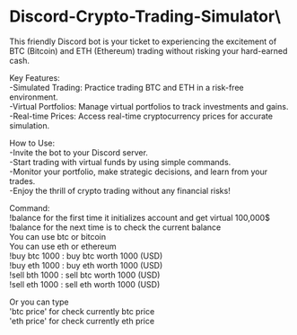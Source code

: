 # Discord-Crypto-Trading-Simulator\
 This friendly Discord bot is your ticket to experiencing the excitement of BTC (Bitcoin) and ETH (Ethereum) trading without risking your hard-earned cash.

Key Features:\
-Simulated Trading: Practice trading BTC and ETH in a risk-free environment.\
-Virtual Portfolios: Manage virtual portfolios to track investments and gains.\
-Real-time Prices: Access real-time cryptocurrency prices for accurate simulation.

How to Use:\
-Invite the bot to your Discord server.\
-Start trading with virtual funds by using simple commands.\
-Monitor your portfolio, make strategic decisions, and learn from your trades.\
-Enjoy the thrill of crypto trading without any financial risks!

Command:\
!balance for the first time it initializes account and get virtual 100,000$\
!balance for the next time is to check the current balance\
You can use btc or bitcoin\
You can use eth or ethereum\
!buy btc 1000 : buy btc worth 1000 (USD)\
!buy eth 1000 : buy eth worth 1000 (USD)\
!sell bth 1000 : sell btc worth 1000 (USD)\
!sell eth 1000 : sell eth worth 1000 (USD)

Or you can type\
'btc price' for check currently btc price\
'eth price' for check currently eth price
